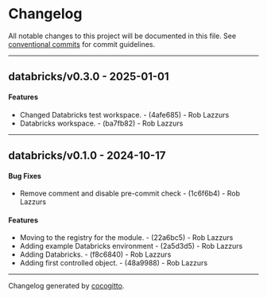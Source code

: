 # Changelog
All notable changes to this project will be documented in this file. See [conventional commits](https://www.conventionalcommits.org/) for commit guidelines.

- - -
## databricks/v0.3.0 - 2025-01-01
#### Features
- Changed Databricks test workspace. - (4afe685) - Rob Lazzurs
- Databricks workspace. - (ba7fb82) - Rob Lazzurs

- - -

## databricks/v0.1.0 - 2024-10-17
#### Bug Fixes
- Remove comment and disable pre-commit check - (1c6f6b4) - Rob Lazzurs
#### Features
- Moving to the registry for the module. - (22a6bc5) - Rob Lazzurs
- Adding example Databricks environment - (2a5d3d5) - Rob Lazzurs
- Adding Databricks. - (f8c6840) - Rob Lazzurs
- Adding first controlled object. - (48a9988) - Rob Lazzurs

- - -

Changelog generated by [cocogitto](https://github.com/cocogitto/cocogitto).
